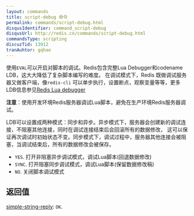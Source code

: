 ```yaml
---
layout: commands
title: script-debug 命令
permalink: commands/script-debug.html
disqusIdentifier: command_script-debug
disqusUrl: http://redis.cn/commands/script-debug.html
commandsType: scripting
discuzTid: 13912
tranAuhtor: gqhao
---
```


使用`EVAL`可以开启对脚本的调试。Redis包含完整Lua Debugger和codename LDB，这大大降低了复杂脚本编写的难度。
在调试模式下，Redis 既做调试服务器又做客户端，像`redis-cli` 可以单步执行，设置断点，观察变量等等，更多
LDB信息参见[Redis Lua debugger](/topics/ldb.html)

**注意**：使用开发环境Redis服务器调试Lua脚本，避免在生产环境Redis服务器调试。

LDB可以设置成两种模式：同步和异步。异步模式下，服务器会创建新的调试连接，不阻塞其他连接，同时在调试连接结束后会回滚所有的数据修改，
这可以保证再次调试时初始状态不变。同步模式下，调试过程中，服务器其他连接会被阻塞，当调试结束后，所有的数据修改会被保存。

* `YES`. 打开非阻塞异步调试模式，调试Lua脚本(回退数据修改)
* `SYNC`. 打开阻塞同步调试模式，调试Lua脚本(保留数据修改稿)
* `NO`.  关闭脚本调试模式
## 返回值


[simple-string-reply](/topics/protocol.html#simple-string-reply): `OK`.

